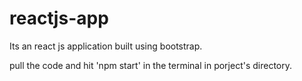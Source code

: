 # reactjs-app

Its an react js application built using bootstrap.

pull the code and hit 'npm start' in the terminal in porject's directory.

